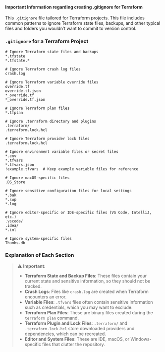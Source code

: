 #### Important Information regarding creating .gitignore for Terraform

This `.gitignore` file tailored for Terraform projects. This file includes common patterns to ignore Terraform state files, backups, and other typical files and folders you wouldn’t want to commit to version control.

### **`.gitignore` for a Terraform Project**

```plaintext
# Ignore Terraform state files and backups
*.tfstate
*.tfstate.*

# Ignore Terraform crash log files
crash.log

# Ignore Terraform variable override files
override.tf
override.tf.json
*_override.tf
*_override.tf.json

# Ignore Terraform plan files
*.tfplan

# Ignore .terraform directory and plugins
.terraform/
.terraform.lock.hcl

# Ignore Terraform provider lock files
.terraform.lock.hcl

# Ignore environment variable files or secret files
*.env
*.tfvars
*.tfvars.json
!example.tfvars  # Keep example variable files for reference

# Ignore macOS-specific files
.DS_Store

# Ignore sensitive configuration files for local settings
*.bak
*.swp
*.log

# Ignore editor-specific or IDE-specific files (VS Code, IntelliJ, etc.)
.vscode/
.idea/
*.iml

# Ignore system-specific files
Thumbs.db
```

### Explanation of Each Section
> ⚠️ **Important:**  
> - **Terraform State and Backup Files**: These files contain your current state and sensitive information, so they should not be tracked.
> - **Crash Logs**: Files like `crash.log` are created when Terraform encounters an error.
> - **Variable Files**: `.tfvars` files often contain sensitive information such as credentials, which you may want to exclude. 
> - **Terraform Plan Files**: These are binary files created during the `terraform plan` command.
> - **Terraform Plugin and Lock Files**: `.terraform/` and `.terraform.lock.hcl` store downloaded providers and dependencies, which can be recreated.
> - **Editor and System Files**: These are IDE, macOS, or Windows-specific files that clutter the repository.
